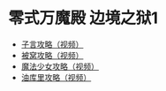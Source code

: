 # 零式万魔殿 边境之狱1

* [子言攻略（视频）](https://www.bilibili.com/video/BV1W44y1G7Vp)
* [被窝攻略（视频）](https://www.bilibili.com/video/BV1g34y1C7dL)
* [魔法少女攻略（视频）](https://www.bilibili.com/video/BV1XL4y1M7tx)
* [油库里攻略（视频）](https://www.bilibili.com/video/BV1GZ4y1S7Ur)